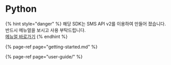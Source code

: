 # Python

{% hint style="danger" %}
해당 SDK는 SMS API v2를 이용하여 만들어 졌습니다. 반드시 메뉴얼을 보시고 사용 부탁드립니다.  
[메뉴얼 바로가기](https://www.coolsms.co.kr/index.php?mid=SMS_API_v2)
{% endhint %}

{% page-ref page="getting-started.md" %}

{% page-ref page="user-guide/" %}



